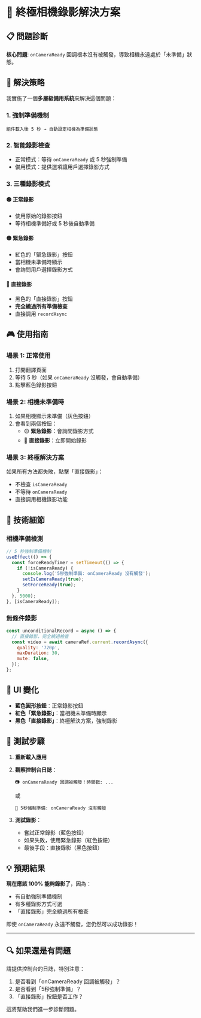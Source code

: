 # 🚨 終極相機錄影解決方案

## 📋 問題診斷

**核心問題**: `onCameraReady` 回調根本沒有被觸發，導致相機永遠處於「未準備」狀態。

## 🎯 解決策略

我實施了一個**多層級備用系統**來解決這個問題：

### 1. **強制準備機制**
```
組件載入後 5 秒 → 自動設定相機為準備狀態
```

### 2. **智能錄影檢查**
- 正常模式：等待 `onCameraReady` 或 5 秒強制準備
- 備用模式：提供選項讓用戶選擇錄影方式

### 3. **三種錄影模式**

#### 🟢 正常錄影
- 使用原始的錄影按鈕
- 等待相機準備好或 5 秒後自動準備

#### 🟡 緊急錄影
- 紅色的「緊急錄影」按鈕
- 當相機未準備時顯示
- 會詢問用戶選擇錄影方式

#### 🔴 直接錄影
- 黑色的「直接錄影」按鈕  
- **完全繞過所有準備檢查**
- 直接調用 `recordAsync`

## 🎮 使用指南

### 場景 1: 正常使用
1. 打開翻譯頁面
2. 等待 5 秒（如果 `onCameraReady` 沒觸發，會自動準備）
3. 點擊藍色錄影按鈕

### 場景 2: 相機未準備時
1. 如果相機顯示未準備（灰色按鈕）
2. 會看到兩個按鈕：
   - 🟡 **緊急錄影**：會詢問錄影方式
   - 🔴 **直接錄影**：立即開始錄影

### 場景 3: 終極解決方案
如果所有方法都失敗，點擊「直接錄影」：
- 不檢查 `isCameraReady`
- 不等待 `onCameraReady` 
- 直接調用相機錄影功能

## 🔧 技術細節

### 相機準備檢測
```javascript
// 5 秒強制準備機制
useEffect(() => {
  const forceReadyTimer = setTimeout(() => {
    if (!isCameraReady) {
      console.log('5秒強制準備: onCameraReady 沒有觸發');
      setIsCameraReady(true);
      setForceReady(true);
    }
  }, 5000);
}, [isCameraReady]);
```

### 無條件錄影
```javascript
const unconditionalRecord = async () => {
  // 直接錄影，完全繞過檢查
  const video = await cameraRef.current.recordAsync({
    quality: '720p',
    maxDuration: 30,
    mute: false,
  });
};
```

## 📱 UI 變化

- **藍色圓形按鈕**：正常錄影按鈕
- **紅色「緊急錄影」**：當相機未準備時顯示
- **黑色「直接錄影」**：終極解決方案，強制錄影

## 🚀 測試步驟

1. **重新載入應用**
2. **觀察控制台日誌**：
   ```
   📷 onCameraReady 回調被觸發！時間戳: ...
   ```
   或
   ```
   🚨 5秒強制準備: onCameraReady 沒有觸發
   ```

3. **測試錄影**：
   - 嘗試正常錄影（藍色按鈕）
   - 如果失敗，使用緊急錄影（紅色按鈕）
   - 最後手段：直接錄影（黑色按鈕）

## 💡 預期結果

**現在應該 100% 能夠錄影了**，因為：
- 有自動強制準備機制
- 有多種錄影方式可選
- 「直接錄影」完全繞過所有檢查

即使 `onCameraReady` 永遠不觸發，您仍然可以成功錄影！

---

## 🔍 如果還是有問題

請提供控制台的日誌，特別注意：
1. 是否看到「onCameraReady 回調被觸發」？
2. 是否看到「5秒強制準備」？
3. 「直接錄影」按鈕是否工作？

這將幫助我們進一步診斷問題。